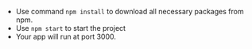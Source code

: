 - Use command `npm install` to download all necessary packages from npm.
- Use `npm start` to start the project
- Your app will run at port 3000.
